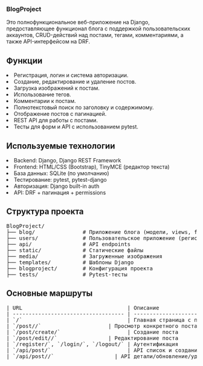 <H3>BlogProject </H3> <p> Это полнофункциональное веб-приложение на Django, предоставляющее функционал блога с поддержкой пользовательских аккаунтов, CRUD-действий над постами, тегами, комментариями, а также API-интерфейсом на DRF.</p>

<H2> Функции </H2>
<li>Регистрация, логин и система авторизации.</li>
<li>Создание, редактирование и удаление постов.</li>
<li>Загрузка изображений к постам.</li>
<li>Использование тегов.</li>
<li>Комментарии к постам.</li>
<li>Полнотекстовый поиск по заголовку и содержимому.</li>
<li>Отображение постов с пагинацией.</li>
<li>REST API для работы с постами.</li>
<li>Тесты для форм и API с использованием pytest.</li>

<H2> Используемые технологии</H2>
<li>Backend: Django, Django REST Framework</li>
<li>Frontend: HTML/CSS (Bootstrap), TinyMCE (редактор текста)</li>
<li>База данных: SQLite (по умолчанию)</li>
<li>Тестирование: pytest, pytest-django</li>
<li>Авторизация: Django built-in auth</li>
<li>API: DRF + пагинация + permissions</li>


<H2> Структура проекта</H2>
<pre>
BlogProject/
├── blog/               # Приложение блога (модели, views, forms, urls, templates)
├── users/              # Пользовательское приложение (регистрация, вход)
├── api/                # API endpoints
├── static/             # Статические файлы
├── media/              # Загруженные изображения
├── templates/          # Шаблоны Django
├── blogproject/        # Конфигурация проекта
├── tests/              # Pytest-тесты
</pre>


<H2> Основные маршруты</H2>
<pre>
| URL                                 | Описание                       |
| ----------------------------------- | ------------------------------ |
| `/`                                 | Главная страница с постами     |
| `/post/<slug>/`                     | Просмотр конкретного поста     |
| `/post/create/`                     | Создание поста                 |
| `/post/edit/<slug>/`                | Редактирование поста           |
| `/register/`, `/login/`, `/logout/` | Аутентификация                 |
| `/api/post/`                        | API список и создание постов   |
| `/api/post/<pk>/`                   | API детали/обновление/удаление |

</pre>

